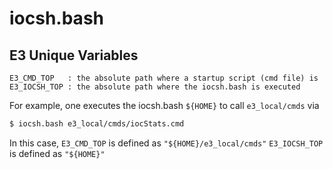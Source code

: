 iocsh.bash
====

## E3 Unique Variables

```
E3_CMD_TOP   : the absolute path where a startup script (cmd file) is
E3_IOCSH_TOP : the absolute path where the iocsh.bash is executed
```

For example, one executes the iocsh.bash ```${HOME}``` to call ```e3_local/cmds``` via

```sh
$ iocsh.bash e3_local/cmds/iocStats.cmd
```
In this case,
```E3_CMD_TOP``` is defined as ```"${HOME}/e3_local/cmds"```
```E3_IOCSH_TOP``` is defined as ```"${HOME}"```

